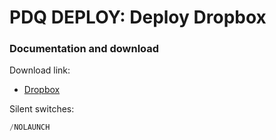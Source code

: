 # PDQ DEPLOY: Deploy Dropbox
### Documentation and download
Download link:

* [Dropbox](https://help.dropbox.com/installs/enterprise-installer)

Silent switches:
```powershell
/NOLAUNCH
```